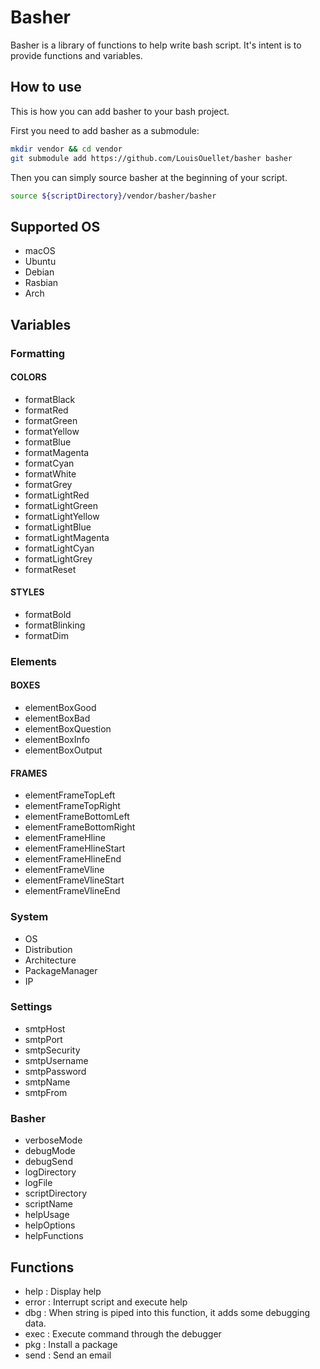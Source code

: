 # Basher
Basher is a library of functions to help write bash script. It's intent is to provide functions and variables.

## How to use
This is how you can add basher to your bash project.

First you need to add basher as a submodule:
```bash
mkdir vendor && cd vendor
git submodule add https://github.com/LouisOuellet/basher basher
```

Then you can simply source basher at the beginning of your script.
```bash
source ${scriptDirectory}/vendor/basher/basher
```

## Supported OS
 * macOS
 * Ubuntu
 * Debian
 * Rasbian
 * Arch
## Variables
### Formatting
#### COLORS
 * formatBlack
 * formatRed
 * formatGreen
 * formatYellow
 * formatBlue
 * formatMagenta
 * formatCyan
 * formatWhite
 * formatGrey
 * formatLightRed
 * formatLightGreen
 * formatLightYellow
 * formatLightBlue
 * formatLightMagenta
 * formatLightCyan
 * formatLightGrey
 * formatReset
#### STYLES
 * formatBold
 * formatBlinking
 * formatDim
### Elements
#### BOXES
 * elementBoxGood
 * elementBoxBad
 * elementBoxQuestion
 * elementBoxInfo
 * elementBoxOutput
#### FRAMES
 * elementFrameTopLeft
 * elementFrameTopRight
 * elementFrameBottomLeft
 * elementFrameBottomRight
 * elementFrameHline
 * elementFrameHlineStart
 * elementFrameHlineEnd
 * elementFrameVline
 * elementFrameVlineStart
 * elementFrameVlineEnd
### System
 * OS
 * Distribution
 * Architecture
 * PackageManager
 * IP
### Settings
 * smtpHost
 * smtpPort
 * smtpSecurity
 * smtpUsername
 * smtpPassword
 * smtpName
 * smtpFrom
### Basher
 * verboseMode
 * debugMode
 * debugSend
 * logDirectory
 * logFile
 * scriptDirectory
 * scriptName
 * helpUsage
 * helpOptions
 * helpFunctions
## Functions
 * help : Display help
 * error : Interrupt script and execute help
 * dbg : When string is piped into this function, it adds some debugging data.
 * exec : Execute command through the debugger
 * pkg : Install a package
 * send : Send an email
